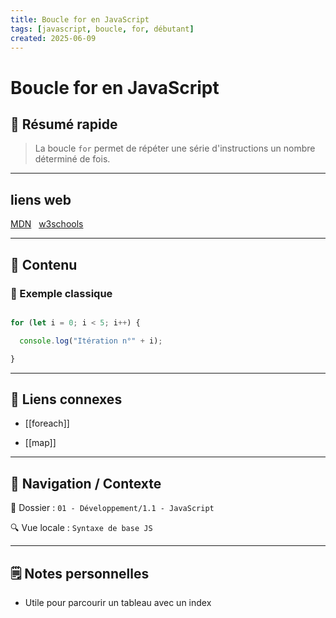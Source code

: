 ```yaml
---
title: Boucle for en JavaScript
tags: [javascript, boucle, for, débutant]
created: 2025-06-09
---  
```


# Boucle for en JavaScript

## 🧠 Résumé rapide
  
> La boucle `for` permet de répéter une série d'instructions un nombre déterminé de fois.

---

## liens web

[MDN](https://developer.mozilla.org/fr/docs/Web/JavaScript/Reference/Statements/for)  
[w3schools](https://www.w3schools.com/js/js_loop_for.asp)

---

## 📌 Contenu

### 📍 Exemple classique

```js

for (let i = 0; i < 5; i++) {

  console.log("Itération n°" + i);

}

```

---

  

## 🔗 Liens connexes

  

- [[foreach]]

- [[map]]

  

---

  

## 🧭 Navigation / Contexte

  

📂 Dossier : `01 - Développement/1.1 - JavaScript`  

🔍 Vue locale : `Syntaxe de base JS`

  

---

  

## 🗒️ Notes personnelles

  

- Utile pour parcourir un tableau avec un index